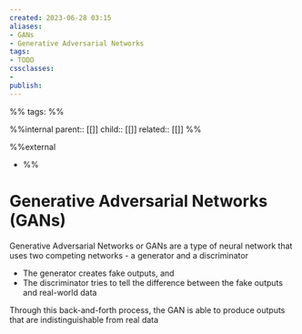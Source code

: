 ```yaml
---
created: 2023-06-28 03:15
aliases: 
- GANs
- Generative Adversarial Networks
tags:
- TODO
cssclasses:
- 
publish:
---
```


%% 
tags: 
%%

%%internal
parent:: [[]]
child:: [[]]
related:: [[]]
%%

%%external
- []()
%%

# Generative Adversarial Networks (GANs)

Generative Adversarial Networks or GANs are a type of neural network that uses two competing networks - a generator and a discriminator

- The generator creates fake outputs, and 
- The discriminator tries to tell the difference between the fake outputs and real-world data

Through this back-and-forth process, the GAN is able to produce outputs that are indistinguishable from real data
